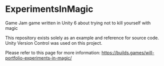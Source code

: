 # ExperimentsInMagic
Game Jam game written in Unity 6 about trying not to kill yourself with magic

This repository exists solely as an example and reference for source code. 
Unity Version Control was used on this project.

Please refer to this page for more information:
https://builds.games/will-portfolio-experiments-in-magic/
